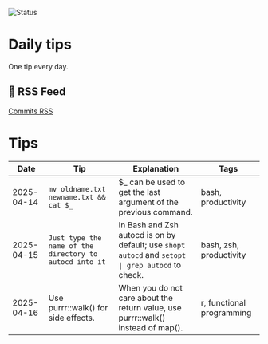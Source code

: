 ![Status](https://github.com/davetang/daily_tips/actions/workflows/daily-check.yml/badge.svg)

# Daily tips

One tip every day.

## 📡 RSS Feed

[Commits RSS](https://github.com/davetang/daily_tips/commits/main.atom)

# Tips

| Date | Tip | Explanation | Tags |
| --- | --- | --- | --- |
| 2025-04-14 | `mv oldname.txt newname.txt && cat $_` | $_ can be used to get the last argument of the previous command. | bash, productivity |
| 2025-04-15 | `Just type the name of the directory to autocd into it` | In Bash and Zsh autocd is on by default; use `shopt autocd` and `setopt \| grep autocd` to check. | bash, zsh, productivity |
| 2025-04-16 | Use purrr::walk() for side effects. | When you do not care about the return value, use purrr::walk() instead of map(). | r, functional programming |
